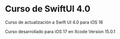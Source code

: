 # Curso de SwiftUI 4.0
Curso de actualización a Swift UI 4.0 para iOS 16

Curso desarrollado para iOS 17 en Xcode Version 15.0.1
